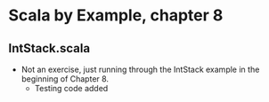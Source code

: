 # Scala by Example, chapter 8

## IntStack.scala

* Not an exercise, just running through the IntStack example in the beginning of Chapter 8.
    * Testing code added
